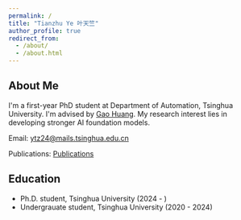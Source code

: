 ```yaml
---
permalink: /
title: "Tianzhu Ye 叶天竺"
author_profile: true
redirect_from: 
  - /about/
  - /about.html
---
```


## About Me
I'm a first-year PhD student at Department of Automation, Tsinghua University. I'm advised by [Gao Huang](https://www.gaohuang.net/). My research interest lies in developing stronger AI foundation models.

Email: ytz24@mails.tsinghua.edu.cn

Publications: [Publications](https://scholar.google.com/citations?user=7X8BCBsAAAAJ)

## Education
- Ph.D. student, Tsinghua University (2024 - )
- Undergrauate student, Tsinghua University (2020 - 2024)
